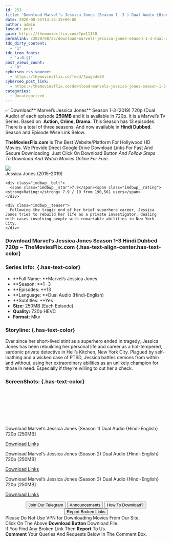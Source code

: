 ```yaml
---
id: 253
title: 'Download Marvel’s Jessica Jones (Season 1 -3 ) Dual Audio {Hindi-English} 720p HEVC WeB-HD [250MB]'
date: 2020-08-25T13:35:35+00:00
author: admin
layout: post
guid: https://themoviesflix.com/?p=11150
permalink: /2020/08/25/download-marvels-jessica-jones-season-1-3-dual-audio-hindi-english-720p-hevc-web-hd-250mb-2/
tdc_dirty_content:
  - "1"
tdc_icon_fonts:
  - 'a:0:{}'
post_views_count:
  - "0"
cyberseo_rss_source:
  - https://themoviesflix.co/feed/?paged=39
cyberseo_post_link:
  - https://themoviesflix.co/download-marvels-jessica-jones-season-1-3-hindi-720p/
categories:
  - Uncategorized
---
```

✅&nbsp;Download**&nbsp;Marvel’s Jessica Jones**&nbsp;Season 1-3 (2019) 720p (Dual Audio) of each episode&nbsp;**250MB**&nbsp;and it is available in&nbsp;720p. It is a Marvel’s Tv Series. Based on &nbsp;**Action,&nbsp;Crime,&nbsp;Drama.**&nbsp;This Season has 13 episodes. There is a total of three seasons. And now available in&nbsp;**Hindi Dubbed**. Season and Episode Wise Link Below.

**TheMoviesFlix.com**&nbsp;is The Best Website/Platform For Hollywood HD Movies. We Provide Direct Google Drive Download Links For Fast And Secure Downloading. Just Click On Download Button&nbsp;_And Follow Steps To&nbsp;Download And Watch Movies Online For Free._

<div class="imdbwp imdbwp--movie dark">
  <div class="imdbwp__thumb">
    <a class="imdbwp__link" target="_blank" title="Jessica Jones" href="https://www.imdb.com/title/tt2357547/" rel="nofollow noopener noreferrer"><img class="imdbwp__img" src="https://m.media-amazon.com/images/M/MV5BM2QyNmZkNTYtZWQyZi00NDhhLWEzMDItYmIzY2U4ZWVmOWNhXkEyXkFqcGdeQXVyNDg4NjY5OTQ@._V1_SX300.jpg" /></a>
  </div>
  
  <div class="imdbwp__content">
    <div class="imdbwp__header">
      <span class="imdbwp__title">Jessica Jones</span> (2015–2019)
    </div>
    
    <div class="imdbwp__belt">
      <span class="imdbwp__star">7.9</span><span class="imdbwp__rating"><strong>Rating:</strong> 7.9 / 10 from 190,561 users</span>
    </div>
    
    <div class="imdbwp__teaser">
      Following the tragic end of her brief superhero career, Jessica Jones tries to rebuild her life as a private investigator, dealing with cases involving people with remarkable abilities in New York City.
    </div>
  </div>
</div>

### Download Marvel’s Jessica Jones Season 1-3 Hindi Dubbed 720p ~ TheMoviesFlix.com {.has-text-align-center.has-text-color}

### Series Info:&nbsp; {.has-text-color}

  * **Full Name:&nbsp;**Marvel’s Jessica Jones
  * **Season:&nbsp;**1 -3
  * **Episodes:&nbsp;**13
  * **Language:&nbsp;**Dual Audio (Hindi-English)
  * **Subtitles:&nbsp;**Yes
  * **Size:**&nbsp;250MB (Each Episode)
  * **Quality:**&nbsp;720p HEVC
  * **Format:**&nbsp;Mkv

### Storyline: {.has-text-color}

Ever since her short-lived stint as a superhero ended in tragedy, Jessica Jones has been rebuilding her personal life and career as a hot-tempered, sardonic private detective in Hell’s Kitchen, New York City. Plagued by self-loathing and a wicked case of PTSD, Jessica battles demons from within and without, using her extraordinary abilities as an unlikely champion for those in need. Especially if they’re willing to cut her a check.

### ScreenShots: {.has-text-color}

<div class="wp-block-image">
  <figure class="aligncenter"><img src="https://i.imgur.com/T10zclq.jpg" alt /></figure>
</div>

<div class="wp-block-image">
  <figure class="aligncenter"><img src="https://i.imgur.com/LGefk47.jpg" alt /></figure>
</div>

<div class="wp-block-image">
  <figure class="aligncenter"><img src="https://i.imgur.com/8EDZHoE.png" alt /></figure>
</div>

<div class="wp-block-image">
  <figure class="aligncenter"><img src="https://i.imgur.com/Ao63WFb.jpg" alt /></figure>
</div>

<div class="wp-block-image">
  <figure class="aligncenter"><img src="https://i.imgur.com/ECJud5t.png" alt /></figure>
</div>

<div class="wp-block-image">
  <figure class="aligncenter"><img src="https://i.imgur.com/k1GQbBE.jpg" alt /></figure>
</div>

<div class="wp-block-image">
  <figure class="aligncenter"><img src="https://i.imgur.com/MhCR2e5.png" alt /></figure>
</div>

<div class="wp-block-image">
  <figure class="aligncenter"><img src="https://i.imgur.com/GhuVD6n.jpg" alt /></figure>
</div>

<p class="has-text-align-center has-text-color has-medium-font-size">
  Download Marvel’s Jessica Jones (Season 1) Dual Audio {Hindi-English} 720p [250MB]
</p>

<span class="mb-center maxbutton-3-center"><span class="maxbutton-3-container mb-container"><a class="maxbutton-3 maxbutton maxbutton-post-button" target="_blank" rel="nofollow noopener noreferrer" href="https://coinquint.com/a7558/"><span class="mb-text">Download Links</span></a></span></span>

<p class="has-text-align-center has-text-color has-medium-font-size">
  Download Marvel’s Jessica Jones (Season 2) Dual Audio {Hindi-English} 720p [250MB]
</p>

<span class="mb-center maxbutton-3-center"><span class="maxbutton-3-container mb-container"><a class="maxbutton-3 maxbutton maxbutton-post-button" target="_blank" rel="nofollow noopener noreferrer" href="https://coinquint.com/a7560/"><span class="mb-text">Download Links</span></a></span></span>

<p class="has-text-align-center has-text-color has-medium-font-size">
  Download Marvel’s Jessica Jones (Season 3) Dual Audio {Hindi-English} 720p [250MB]
</p>

<span class="mb-center maxbutton-3-center"><span class="maxbutton-3-container mb-container"><a class="maxbutton-3 maxbutton maxbutton-post-button" target="_blank" rel="nofollow noopener noreferrer" href="https://coinquint.com/a7564/"><span class="mb-text">Download Links</span></a></span></span>

<center>
</center>

<center>
  <a href="https://t.me/themoviesflixcom" target="_blank" data-wpel-link="external" rel="nofollow external noopener noreferrer"><button class="button button5">Join Our Telegram</button></a> <a href="https://themoviesflix.co/download-marvels-jessica-jones-season-1-3-hindi-720p/#" target="_blank" data-wpel-link="external" rel="nofollow external noopener noreferrer"><button class="button button5">Announcements</button></a> <a href="https://themoviesflix.com/how-to-download/" target="_blank" data-wpel-link="external" rel="nofollow external noopener noreferrer"><button class="button button5">How To Download?</button></a> <a href="https://themoviesflix.co/download-marvels-jessica-jones-season-1-3-hindi-720p/#" target="_blank" data-wpel-link="external" rel="nofollow external noopener noreferrer"><button class="button button5">Report Broken Links</button></a>
</center>

<div class="alert alert-danger">
  Please Do Not Use VPN for Downloading Movies From Our Site.
</div>

<div class="alert alert-success">
  Click On The Above <strong>Download Button</strong> Download File.
</div>

<div class="alert alert-warning">
  If You Find Any Broken Link Then <strong>Report</strong> To Us.
</div>

<div class="alert alert-info">
  <strong>Comment</strong> Your Queries And Requests Below In The Comment Box.
</div>